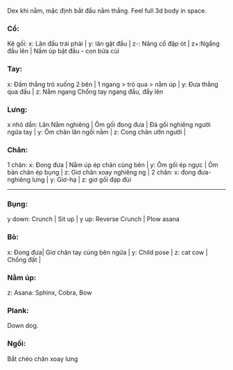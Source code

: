 Dex khi nằm, mặc định bắt đầu nằm thẳng. Feel full 3d body in space.

### Cổ: 
Kê gối: x: Lăn đầu trái phải |  y: lăn gật đầu | z-: Nâng cổ đập ót | z+:Ngẩng đầu lên | Nầm úp bật đầu - con bửa củi
### Tay: 
x: Đấm thẳng trỏ xuống 2 bên | 1 ngang > trỏ qua > nằm úp | y: Đưa thẳng qua đầu | z: Nằm ngang Chống tay ngang đầu, đẩy lên
### Lưng:
x nhỏ dần: Lăn Nằm nghiêng | Ôm gối đong đưa | Đá gối nghiêng người ngửa tay | 
y: Ôm chân lăn ngồi nằm | z: Cong chân ưỡn người |
### Chân: 
1 chân: x: Đong đưa | Nằm úp ép chân cùng bên | y: Ôm gối ép ngực | Ôm bàn chân ép bụng | z: Giơ chân xoay nghiêng ng | 
2 chân: x: đong đưa-nghiêng lưng | y: Giơ-hạ | z: giơ gối đạp đùi 
  
----
### Bụng: 
y down: Crunch | Sit up | y up: Reverse Crunch | Plow asana 
### Bò: 
x: Đong đưa| Giơ chân tay cùng bên ngửa | y: Child pose | z: cat cow | Chống đất |
### Nằm úp: 
z: Asana: Sphinx, Cobra, Bow
### Plank: 
Down dog.
### Ngồi: 
Bắt chéo chân xoay lưng
